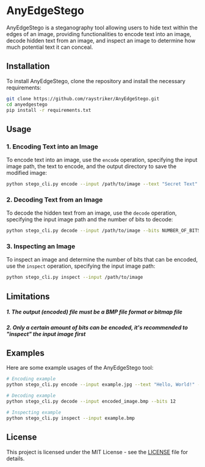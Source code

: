 
# AnyEdgeStego

AnyEdgeStego is a steganography tool allowing users to hide text within the edges of an image, providing functionalities to encode text into an image, decode hidden text from an image, and inspect an image to determine how much potential text it can conceal.

## Installation

To install AnyEdgeStego, clone the repository and install the necessary requirements:

```sh
git clone https://github.com/raystriker/AnyEdgeStego.git
cd anyedgestego
pip install -r requirements.txt
```

## Usage

### 1. Encoding Text into an Image

To encode text into an image, use the `encode` operation, specifying the input image path, the text to encode, and the output directory to save the modified image:

```sh
python stego_cli.py encode --input /path/to/image --text "Secret Text" --output /path/to/output_dir
```

### 2. Decoding Text from an Image

To decode the hidden text from an image, use the `decode` operation, specifying the input image path and the number of bits to decode:

```sh
python stego_cli.py decode --input /path/to/image --bits NUMBER_OF_BITS
```

### 3. Inspecting an Image

To inspect an image and determine the number of bits that can be encoded, use the `inspect` operation, specifying the input image path:

```sh
python stego_cli.py inspect --input /path/to/image
```

## Limitations

##### 1. The output (encoded) file must be a BMP file format or bitmap file
##### 2. Only a certain amount of bits can be encoded, it's recommended to "inspect" the input image first


## Examples

Here are some example usages of the AnyEdgeStego tool:

```sh
# Encoding example
python stego_cli.py encode --input example.jpg --text "Hello, World!" --output encoded_image.bmp

# Decoding example
python stego_cli.py decode --input encoded_image.bmp --bits 12

# Inspecting example
python stego_cli.py inspect --input example.bmp
```

## License

This project is licensed under the MIT License - see the [LICENSE](LICENSE) file for details.

